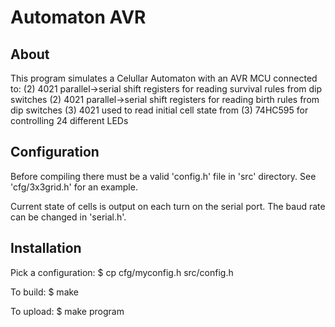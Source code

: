 Automaton AVR
=============

About
-----
This program simulates a Celullar Automaton with an AVR MCU connected to:
	(2) 4021 parallel->serial shift registers for reading
		survival rules from dip switches
	(2) 4021 parallel->serial shift registers for reading
		birth rules from dip switches
	(3) 4021 used to read initial cell state from
	(3) 74HC595 for controlling 24 different LEDs

Configuration
-------------
Before compiling there must be a valid 'config.h' file in 'src' directory.
See 'cfg/3x3grid.h' for an example.

Current state of cells is output on each turn on the serial port.  The baud
rate can be changed in 'serial.h'.

Installation
------------
Pick a configuration:
    $ cp cfg/myconfig.h src/config.h

To build:
    $ make

To upload:
    $ make program
